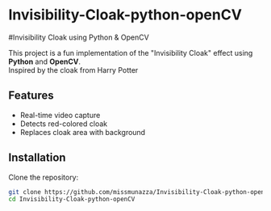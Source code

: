 # Invisibility-Cloak-python-openCV
#Invisibility Cloak using Python & OpenCV

This project is a fun implementation of the "Invisibility Cloak" effect using **Python** and **OpenCV**.  
Inspired by the cloak from Harry Potter

## Features
- Real-time video capture
- Detects red-colored cloak
- Replaces cloak area with background

## Installation
Clone the repository:
```bash
git clone https://github.com/missmunazza/Invisibility-Cloak-python-openCV.git
cd Invisibility-Cloak-python-openCV

